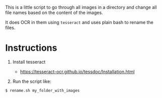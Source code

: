 This is a little script to go through all images in a directory and change all file names based on the content of the images.

It does OCR in them using `tesseract` and uses plain bash to rename the files.

# Instructions

1. Install tesseract
    * https://tesseract-ocr.github.io/tessdoc/Installation.html

2. Run the script like:
```bash
$ rename.sh my_folder_with_images
```